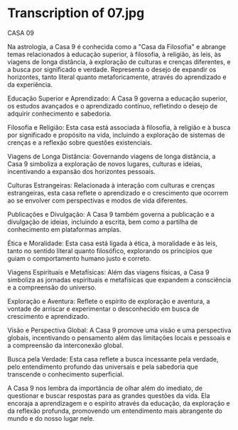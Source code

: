 # Transcription of 07.jpg

CASA 09

Na astrologia, a Casa 9 é conhecida como a "Casa da Filosofia" e abrange temas relacionados à educação superior, à filosofia, à religião, às leis, às viagens de longa distância, à exploração de culturas e crenças diferentes, e a busca por significado e verdade. Representa o desejo de expandir os horizontes, tanto literal quanto metaforicamente, através do aprendizado e da experiência.

Educação Superior e Aprendizado: A Casa 9 governa a educação superior, os estudos avançados e o aprendizado contínuo, refletindo o desejo de adquirir conhecimento e sabedoria.

Filosofia e Religião: Esta casa está associada à filosofia, à religião e à busca por significado e propósito na vida, incluindo a exploração de sistemas de crenças e a reflexão sobre questões existenciais.

Viagens de Longa Distância: Governando viagens de longa distância, a Casa 9 simboliza a exploração de novos lugares, culturas e ideias, incentivando a expansão dos horizontes pessoais.

Culturas Estrangeiras: Relacionada à interação com culturas e crenças estrangeiras, esta casa reflete o aprendizado e o crescimento que ocorrem ao se envolver com perspectivas e modos de vida diferentes.

Publicações e Divulgação: A Casa 9 também governa a publicação e a divulgação de ideias, incluindo a escrita, bem como a partilha de conhecimento em plataformas amplas.

Ética e Moralidade: Esta casa está ligada à ética, à moralidade e às leis, tanto no sentido literal quanto filosófico, explorando os princípios que guiam o comportamento humano justo e correto.

Viagens Espirituais e Metafísicas: Além das viagens físicas, a Casa 9 simboliza as jornadas espirituais e metafísicas que expandem a consciência e a compreensão do universo.

Exploração e Aventura: Reflete o espírito de exploração e aventura, a vontade de arriscar e experimentar o desconhecido em busca de crescimento e aprendizado.

Visão e Perspectiva Global: A Casa 9 promove uma visão e uma perspectiva globais, incentivando o pensamento além das limitações locais e pessoais e a compreensão da interconexão global.

Busca pela Verdade: Esta casa reflete a busca incessante pela verdade, pelo entendimento profundo das universais e pela sabedoria que transcende o conhecimento superficial.

A Casa 9 nos lembra da importância de olhar além do imediato, de questionar e buscar respostas para as grandes questões da vida. Ela encoraja a aprendizagem e o espírito através da educação, da exploração e da reflexão profunda, promovendo um entendimento mais abrangente do mundo e do nosso lugar nele.
